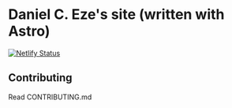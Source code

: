 # Daniel C. Eze's site (written with Astro)

[![Netlify Status](https://api.netlify.com/api/v1/badges/eb942129-8dd7-4d7b-bb13-f56027fee8da/deploy-status)](https://app.netlify.com/sites/danielezeportfolio/deploys)

## Contributing

Read CONTRIBUTING.md
